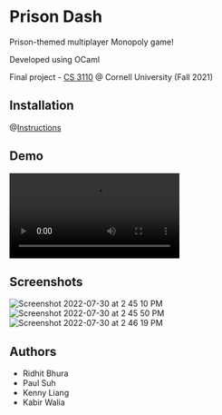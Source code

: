 # Prison Dash


Prison-themed multiplayer Monopoly game!

Developed using OCaml

Final project - [CS 3110](https://www.cs.cornell.edu/courses/cs3110/2021fa/) @ Cornell University (Fall 2021)

## Installation
@[Instructions](https://github.com/ridhitbhura/3110_Project/blob/main/INSTALL.md)

## Demo
<video src="https://user-images.githubusercontent.com/47744566/181953256-e29fac8d-2ab2-4868-a21a-2dd44bbdd25c.mov" controls="controls" style="max-width: 500px;">
</video>

## Screenshots

![Screenshot 2022-07-30 at 2 45 10 PM](https://user-images.githubusercontent.com/47744566/181949567-39ed3e61-79a3-4f10-bffa-cb95d841a8d5.png)
![Screenshot 2022-07-30 at 2 45 50 PM](https://user-images.githubusercontent.com/47744566/181951293-e43be909-182e-4207-a99f-839c7b47e730.png)
![Screenshot 2022-07-30 at 2 46 19 PM](https://user-images.githubusercontent.com/47744566/181950946-6e6c1221-705a-43b8-8c35-29e614035243.png)








## Authors
- Ridhit Bhura
- Paul Suh
- Kenny Liang
- Kabir Walia


